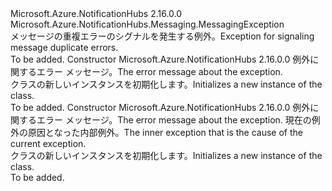 <Type Name="DuplicateMessageException" FullName="Microsoft.Azure.NotificationHubs.Messaging.DuplicateMessageException">
  <TypeSignature Language="C#" Value="public sealed class DuplicateMessageException : Microsoft.Azure.NotificationHubs.Messaging.MessagingException" />
  <TypeSignature Language="ILAsm" Value=".class public auto ansi serializable sealed beforefieldinit DuplicateMessageException extends Microsoft.Azure.NotificationHubs.Messaging.MessagingException" />
  <TypeSignature Language="DocId" Value="T:Microsoft.Azure.NotificationHubs.Messaging.DuplicateMessageException" />
  <TypeSignature Language="VB.NET" Value="Public NotInheritable Class DuplicateMessageException&#xA;Inherits MessagingException" />
  <TypeSignature Language="F#" Value="type DuplicateMessageException = class&#xA;    inherit MessagingException" />
  <AssemblyInfo>
    <AssemblyName>Microsoft.Azure.NotificationHubs</AssemblyName>
    <AssemblyVersion>2.16.0.0</AssemblyVersion>
  </AssemblyInfo>
  <Base>
    <BaseTypeName>Microsoft.Azure.NotificationHubs.Messaging.MessagingException</BaseTypeName>
  </Base>
  <Interfaces />
  <Docs>
    <summary><span data-ttu-id="c01f0-101">メッセージの重複エラーのシグナルを発生する例外。</span><span class="sxs-lookup"><span data-stu-id="c01f0-101">Exception for signaling message duplicate errors.</span></span></summary>
    <remarks>To be added.</remarks>
  </Docs>
  <Members>
    <Member MemberName=".ctor">
      <MemberSignature Language="C#" Value="public DuplicateMessageException (string message);" />
      <MemberSignature Language="ILAsm" Value=".method public hidebysig specialname rtspecialname instance void .ctor(string message) cil managed" />
      <MemberSignature Language="DocId" Value="M:Microsoft.Azure.NotificationHubs.Messaging.DuplicateMessageException.#ctor(System.String)" />
      <MemberSignature Language="VB.NET" Value="Public Sub New (message As String)" />
      <MemberSignature Language="F#" Value="new Microsoft.Azure.NotificationHubs.Messaging.DuplicateMessageException : string -&gt; Microsoft.Azure.NotificationHubs.Messaging.DuplicateMessageException" Usage="new Microsoft.Azure.NotificationHubs.Messaging.DuplicateMessageException message" />
      <MemberType>Constructor</MemberType>
      <AssemblyInfo>
        <AssemblyName>Microsoft.Azure.NotificationHubs</AssemblyName>
        <AssemblyVersion>2.16.0.0</AssemblyVersion>
      </AssemblyInfo>
      <Parameters>
        <Parameter Name="message" Type="System.String" />
      </Parameters>
      <Docs>
        <param name="message"><span data-ttu-id="c01f0-102">例外に関するエラー メッセージ。</span><span class="sxs-lookup"><span data-stu-id="c01f0-102">The error message about the exception.</span></span></param>
        <summary><span data-ttu-id="c01f0-103"><see cref="T:Microsoft.Azure.NotificationHubs.Messaging.DuplicateMessageException" /> クラスの新しいインスタンスを初期化します。</span><span class="sxs-lookup"><span data-stu-id="c01f0-103">Initializes a new instance of the <see cref="T:Microsoft.Azure.NotificationHubs.Messaging.DuplicateMessageException" /> class.</span></span></summary>
        <remarks>To be added.</remarks>
      </Docs>
    </Member>
    <Member MemberName=".ctor">
      <MemberSignature Language="C#" Value="public DuplicateMessageException (string message, Exception innerException);" />
      <MemberSignature Language="ILAsm" Value=".method public hidebysig specialname rtspecialname instance void .ctor(string message, class System.Exception innerException) cil managed" />
      <MemberSignature Language="DocId" Value="M:Microsoft.Azure.NotificationHubs.Messaging.DuplicateMessageException.#ctor(System.String,System.Exception)" />
      <MemberSignature Language="VB.NET" Value="Public Sub New (message As String, innerException As Exception)" />
      <MemberSignature Language="F#" Value="new Microsoft.Azure.NotificationHubs.Messaging.DuplicateMessageException : string * Exception -&gt; Microsoft.Azure.NotificationHubs.Messaging.DuplicateMessageException" Usage="new Microsoft.Azure.NotificationHubs.Messaging.DuplicateMessageException (message, innerException)" />
      <MemberType>Constructor</MemberType>
      <AssemblyInfo>
        <AssemblyName>Microsoft.Azure.NotificationHubs</AssemblyName>
        <AssemblyVersion>2.16.0.0</AssemblyVersion>
      </AssemblyInfo>
      <Parameters>
        <Parameter Name="message" Type="System.String" />
        <Parameter Name="innerException" Type="System.Exception" />
      </Parameters>
      <Docs>
        <param name="message"><span data-ttu-id="c01f0-104">例外に関するエラー メッセージ。</span><span class="sxs-lookup"><span data-stu-id="c01f0-104">The error message about the exception.</span></span></param>
        <param name="innerException"><span data-ttu-id="c01f0-105">現在の例外の原因となった内部例外。</span><span class="sxs-lookup"><span data-stu-id="c01f0-105">The inner exception that is the cause of the current exception.</span></span></param>
        <summary><span data-ttu-id="c01f0-106"><see cref="T:Microsoft.Azure.NotificationHubs.Messaging.DuplicateMessageException" /> クラスの新しいインスタンスを初期化します。</span><span class="sxs-lookup"><span data-stu-id="c01f0-106">Initializes a new instance of the <see cref="T:Microsoft.Azure.NotificationHubs.Messaging.DuplicateMessageException" /> class.</span></span></summary>
        <remarks>To be added.</remarks>
      </Docs>
    </Member>
  </Members>
</Type>